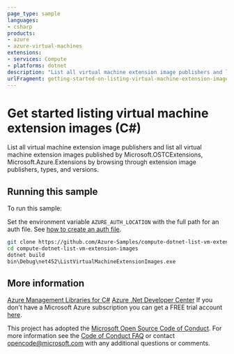 ```yaml
---
page_type: sample
languages:
- csharp
products:
- azure
- azure-virtual-machines
extensions:
- services: Compute
- platforms: dotnet
description: "List all virtual machine extension image publishers and list all virtual machine extension images published by Microsoft."
urlFragment: getting-started-on-listing-virtual-machine-extension-images-in-c
---
```


# Get started listing virtual machine extension images (C#)

List all virtual machine extension image publishers and list all virtual machine extension images published by Microsoft.OSTCExtensions, Microsoft.Azure.Extensions by browsing through extension image publishers, types, and versions.

## Running this sample

To run this sample:

Set the environment variable `AZURE_AUTH_LOCATION` with the full path for an auth file. See [how to create an auth file](https://github.com/Azure/azure-libraries-for-net/blob/master/AUTH.md).

```bash
git clone https://github.com/Azure-Samples/compute-dotnet-list-vm-extension-images.git
cd compute-dotnet-list-vm-extension-images
dotnet build
bin\Debug\net452\ListVirtualMachineExtensionImages.exe
```

## More information

[Azure Management Libraries for C#](https://github.com/Azure/azure-sdk-for-net/tree/Fluent)
[Azure .Net Developer Center](https://azure.microsoft.com/en-us/develop/net/)
If you don't have a Microsoft Azure subscription you can get a FREE trial account [here](http://go.microsoft.com/fwlink/?LinkId=330212).

This project has adopted the [Microsoft Open Source Code of Conduct](https://opensource.microsoft.com/codeofconduct/). For more information see the [Code of Conduct FAQ](https://opensource.microsoft.com/codeofconduct/faq/) or contact [opencode@microsoft.com](mailto:opencode@microsoft.com) with any additional questions or comments.
